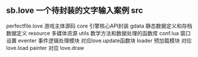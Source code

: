 sb.love  一个待封装的文字输入案例
src
---
perfectfile.love 游戏主体源码
core 引擎核心API封装
gdata 静态数据定义和存档数据定义
resource 多媒体资源
utils 数学方法和数据处理的函数库
conf.lua 窗口设置
eventer 事件逻辑处理模块 对应love.update函数块
loader 预加载模块 对应 love.load
painter 对应 love.draw

